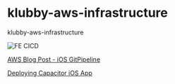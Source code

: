 # klubby-aws-infrastructure
klubby-aws-infrastructure

![FE CICD](documentation/fe-cicd-arch.png)

[AWS Blog Post - iOS GitPipeline](https://aws.amazon.com/blogs/devops/building-and-testing-ios-and-ipados-apps-with-aws-devops-and-mobile-services/)

[Deploying Capacitor iOS App](https://www.joshmorony.com/deploying-capacitor-applications-to-ios-development-distribution/#do-i-need-a-mac-to-deploy-to-ios)
